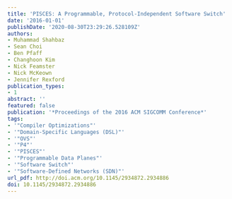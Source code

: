 ```yaml
---
title: 'PISCES: A Programmable, Protocol-Independent Software Switch'
date: '2016-01-01'
publishDate: '2020-08-30T23:29:26.528109Z'
authors:
- Muhammad Shahbaz
- Sean Choi
- Ben Pfaff
- Changhoon Kim
- Nick Feamster
- Nick McKeown
- Jennifer Rexford
publication_types:
- 1
abstract: ''
featured: false
publication: '*Proceedings of the 2016 ACM SIGCOMM Conference*'
tags:
- '"Compiler Optimizations"'
- '"Domain-Specific Languages (DSL)"'
- '"OVS"'
- '"P4"'
- '"PISCES"'
- '"Programmable Data Planes"'
- '"Software Switch"'
- '"Software-Defined Networks (SDN)"'
url_pdf: http://doi.acm.org/10.1145/2934872.2934886
doi: 10.1145/2934872.2934886
---
```


